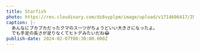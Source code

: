```yaml
---
title: Starfish
photo: https://res.cloudinary.com/dz8vyplpm/image/upload/v1714606417/IMG_8764_atvkdy.jpg
caption: |-
  あんなにブカブカだったクマのスーツがちょうどいい大きさになったよ。
  でも手足の長さが足りなくてヒトデみたいだね😂
publish-date: 2024-02-07T08:30:00.000Z
---
```

